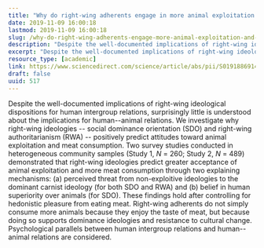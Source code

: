 ```yaml
---
title: "Why do right-wing adherents engage in more animal exploitation and meat consumption?"
date: 2019-11-09 16:00:18
lastmod: 2019-11-09 16:00:18
slug: /why-do-right-wing-adherents-engage-more-animal-exploitation-and-meat-consumption
description: "Despite the well-documented implications of right-wing ideological dispositions for human intergroup relations, surprisingly little is understood about the implications for human–animal relations. We investigate why right-wing ideologies – social dominance orientation (SDO) and right-wing authoritarianism (RWA) – positively predict attitudes toward animal exploitation and meat consumption."
excerpt: "Despite the well-documented implications of right-wing ideological dispositions for human intergroup relations, surprisingly little is understood about the implications for human–animal relations. We investigate why right-wing ideologies – social dominance orientation (SDO) and right-wing authoritarianism (RWA) – positively predict attitudes toward animal exploitation and meat consumption."
resource_type: [academic]
link: https://www.sciencedirect.com/science/article/abs/pii/S0191886914000944?via%3Dihub=
draft: false
uuid: 517
---
```

Despite the well-documented implications of right-wing ideological
dispositions for human intergroup relations, surprisingly little is
understood about the implications for human--animal relations. We
investigate why right-wing ideologies -- social dominance orientation
(SDO) and right-wing authoritarianism (RWA) -- positively predict
attitudes toward animal exploitation and meat consumption. Two survey
studies conducted in heterogeneous community samples (Study
1, *N* = 260; Study 2, *N* = 489) demonstrated that right-wing
ideologies predict greater acceptance of animal exploitation and more
meat consumption through two explaining mechanisms: (a) perceived threat
from non-exploitive ideologies to the dominant carnist ideology (for
both SDO and RWA) and (b) belief in human superiority over animals (for
SDO). These findings hold after controlling for hedonistic pleasure from
eating meat. Right-wing adherents do not simply consume more animals
because they enjoy the taste of meat, but because doing so supports
dominance ideologies and resistance to cultural change. Psychological
parallels between human intergroup relations and human--animal relations
are considered.
